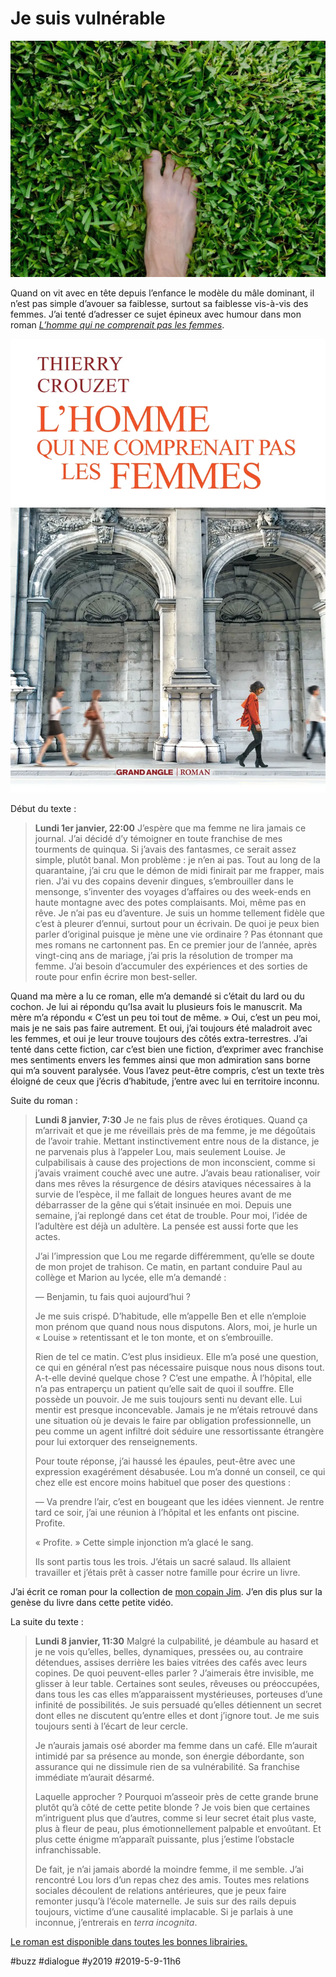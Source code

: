 # Je suis vulnérable

![Me suis encore pété le petit orteil](_i/P1090730.webp)

Quand on vit avec en tête depuis l’enfance le modèle du mâle dominant, il n’est pas simple d’avouer sa faiblesse, surtout sa faiblesse vis-à-vis des femmes. J’ai tenté d’adresser ce sujet épineux avec humour dans mon roman *[L’homme qui ne comprenait pas les femmes](../../books/lhomme-qui-ne-comprenait-pas-les-femmes.md)*.

![Dispo dans toutes les bonnes librairies](_i/couv-hom-big.webp)

Début du texte :

> **Lundi 1er janvier, 22:00** J’espère que ma femme ne lira jamais ce journal. J’ai décidé d’y témoigner en toute franchise de mes tourments de quinqua. Si j’avais des fantasmes, ce serait assez simple, plutôt banal. Mon problème : je n’en ai pas. Tout au long de la quarantaine, j’ai cru que le démon de midi finirait par me frapper, mais rien. J’ai vu des copains devenir dingues, s’embrouiller dans le mensonge, s’inventer des voyages d’affaires ou des week-ends en haute montagne avec des potes complaisants. Moi, même pas en rêve. Je n’ai pas eu d’aventure. Je suis un homme tellement fidèle que c’est à pleurer d’ennui, surtout pour un écrivain. De quoi je peux bien parler d’original puisque je mène une vie ordinaire ? Pas étonnant que mes romans ne cartonnent pas. En ce premier jour de l’année, après vingt-cinq ans de mariage, j’ai pris la résolution de tromper ma femme. J’ai besoin d’accumuler des expériences et des sorties de route pour enfin écrire mon best-seller.

Quand ma mère a lu ce roman, elle m’a demandé si c’était du lard ou du cochon. Je lui ai répondu qu’Isa avait lu plusieurs fois le manuscrit. Ma mère m’a répondu « C’est un peu toi tout de même. » Oui, c’est un peu moi, mais je ne sais pas faire autrement. Et oui, j’ai toujours été maladroit avec les femmes, et oui je leur trouve toujours des côtés extra-terrestres. J’ai tenté dans cette fiction, car c’est bien une fiction, d’exprimer avec franchise mes sentiments envers les femmes ainsi que mon admiration sans borne qui m’a souvent paralysée. Vous l’avez peut-être compris, c’est un texte très éloigné de ceux que j’écris d’habitude, j’entre avec lui en territoire inconnu.

Suite du roman :

> **Lundi 8 janvier, 7:30** Je ne fais plus de rêves érotiques. Quand ça m’arrivait et que je me réveillais près de ma femme, je me dégoûtais de l’avoir trahie. Mettant instinctivement entre nous de la distance, je ne parvenais plus à l’appeler Lou, mais seulement Louise. Je culpabilisais à cause des projections de mon inconscient, comme si j’avais vraiment couché avec une autre. J’avais beau rationaliser, voir dans mes rêves la résurgence de désirs ataviques nécessaires à la survie de l’espèce, il me fallait de longues heures avant de me débarrasser de la gêne qui s’était insinuée en moi. Depuis une semaine, j’ai replongé dans cet état de trouble. Pour moi, l’idée de l’adultère est déjà un adultère. La pensée est aussi forte que les actes.
> 
>  J’ai l’impression que Lou me regarde différemment, qu’elle se doute de mon projet de trahison. Ce matin, en partant conduire Paul au collège et Marion au lycée, elle m’a demandé :
> 
>  — Benjamin, tu fais quoi aujourd’hui ?
> 
>  Je me suis crispé. D’habitude, elle m’appelle Ben et elle n’emploie mon prénom que quand nous nous disputons. Alors, moi, je hurle un « Louise » retentissant et le ton monte, et on s’embrouille.
> 
>  Rien de tel ce matin. C’est plus insidieux. Elle m’a posé une question, ce qui en général n’est pas nécessaire puisque nous nous disons tout. A-t-elle deviné quelque chose ? C’est une empathe. À l’hôpital, elle n’a pas entraperçu un patient qu’elle sait de quoi il souffre. Elle possède un pouvoir. Je me suis toujours senti nu devant elle. Lui mentir est presque inconcevable. Jamais je ne m’étais retrouvé dans une situation où je devais le faire par obligation professionnelle, un peu comme un agent infiltré doit séduire une ressortissante étrangère pour lui extorquer des renseignements.
> 
>  Pour toute réponse, j’ai haussé les épaules, peut-être avec une expression exagérément désabusée. Lou m’a donné un conseil, ce qui chez elle est encore moins habituel que poser des questions :
> 
>  — Va prendre l’air, c’est en bougeant que les idées viennent. Je rentre tard ce soir, j’ai une réunion à l’hôpital et les enfants ont piscine. Profite.
> 
>  « Profite. » Cette simple injonction m’a glacé le sang.
> 
>  Ils sont partis tous les trois. J’étais un sacré salaud. Ils allaient travailler et j’étais prêt à casser notre famille pour écrire un livre.

J’ai écrit ce roman pour la collection de [mon copain Jim](https://www.angle.fr/dessinateur-jim-408.html). J’en dis plus sur la genèse du livre dans cette petite vidéo.

La suite du texte :

> **Lundi 8 janvier, 11:30** Malgré la culpabilité, je déambule au hasard et je ne vois qu’elles, belles, dynamiques, pressées ou, au contraire détendues, assises derrière les baies vitrées des cafés avec leurs copines. De quoi peuvent-elles parler ? J’aimerais être invisible, me glisser à leur table. Certaines sont seules, rêveuses ou préoccupées, dans tous les cas elles m’apparaissent mystérieuses, porteuses d’une infinité de possibilités. Je suis persuadé qu’elles détiennent un secret dont elles ne discutent qu’entre elles et dont j’ignore tout. Je me suis toujours senti à l’écart de leur cercle.
> 
>  Je n’aurais jamais osé aborder ma femme dans un café. Elle m’aurait intimidé par sa présence au monde, son énergie débordante, son assurance qui ne dissimule rien de sa vulnérabilité. Sa franchise immédiate m’aurait désarmé.
> 
>  Laquelle approcher ? Pourquoi m’asseoir près de cette grande brune plutôt qu’à côté de cette petite blonde ? Je vois bien que certaines m’intriguent plus que d’autres, comme si leur secret était plus vaste, plus à fleur de peau, plus émotionnellement palpable et envoûtant. Et plus cette énigme m’apparaît puissante, plus j’estime l’obstacle infranchissable.
> 
>  De fait, je n’ai jamais abordé la moindre femme, il me semble. J’ai rencontré Lou lors d’un repas chez des amis. Toutes mes relations sociales découlent de relations antérieures, que je peux faire remonter jusqu’à l’école maternelle. Je suis sur des rails depuis toujours, victime d’une causalité implacable. Si je parlais à une inconnue, j’entrerais en *terra incognita*.

[Le roman est disponible dans toutes les bonnes librairies.](../../books/lhomme-qui-ne-comprenait-pas-les-femmes.md)



#buzz #dialogue #y2019 #2019-5-9-11h6
